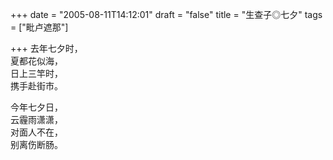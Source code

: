 +++
date = "2005-08-11T14:12:01"
draft = "false"
title = "生查子◎七夕"
tags = ["毗卢遮那"]

+++
去年七夕时，  
夏都花似海，  
日上三竿时，  
携手赴街市。  

今年七夕日，  
云霾雨潇潇，  
对面人不在，  
别离伤断肠。  